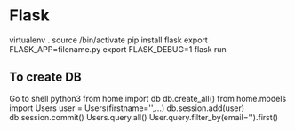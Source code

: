 # Flask

virtualenv .
source /bin/activate
pip install flask
export FLASK_APP=filename.py
export FLASK_DEBUG=1
flask run

## To create DB
Go to shell python3
from home import db
db.create_all()
from home.models import Users
user = Users(firstname='',...)
db.session.add(user)
db.session.commit()
Users.query.all()
User.query.filter_by(email='').first()
